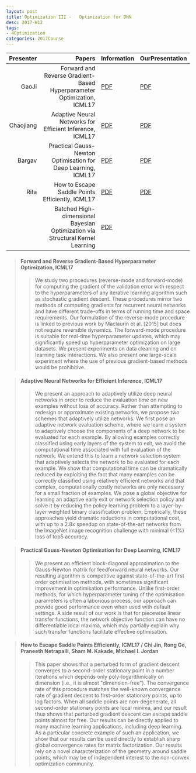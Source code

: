 ```yaml
---
layout: post
title: Optimization III -   Optimization for DNN
desc: 2017-W12
tags:
- 4Optimization
categories: 2017Course
---
```



| Presenter | Papers | Information| OurPresentation |
| -----: | ----------: | :----- | :----- |
| GaoJi  | Forward and Reverse Gradient-Based Hyperparameter Optimization, ICML17 | [PDF](https://arxiv.org/abs/1703.01785) | [PDF]({{site.baseurl}}/talks/20171107-Ji.pdf) |
| Chaojiang | Adaptive Neural Networks for Efficient Inference, ICML17 | [PDF](http://proceedings.mlr.press/v70/bolukbasi17a/bolukbasi17a.pdf) | [PDF]({{site.baseurl}}/talks/20171107-Chao.pdf) |
| Bargav | Practical Gauss-Newton Optimisation for Deep Learning, ICML17 | [PDF](https://arxiv.org/abs/1706.03662) | [PDF]({{site.baseurl}}/talks/20171107-Bargav.pdf) |
| Rita | How to Escape Saddle Points Efficiently,  ICML17 | [PDF](https://arxiv.org/abs/1703.00887) | [PDF]({{site.baseurl}}/talks/20171107-Rita.pdf) |
|  | Batched High-dimensional Bayesian Optimization via Structural Kernel Learning | [PDF](https://arxiv.org/abs/1703.01973)|



> ####  Forward and Reverse Gradient-Based Hyperparameter Optimization, ICML17
>> We study two procedures (reverse-mode and forward-mode) for computing the gradient of the validation error with respect to the hyperparameters of any iterative learning algorithm such as stochastic gradient descent. These procedures mirror two methods of computing gradients for recurrent neural networks and have different trade-offs in terms of running time and space requirements. Our formulation of the reverse-mode procedure is linked to previous work by Maclaurin et al. [2015] but does not require reversible dynamics. The forward-mode procedure is suitable for real-time hyperparameter updates, which may significantly speed up hyperparameter optimization on large datasets. We present experiments on data cleaning and on learning task interactions. We also present one large-scale experiment where the use of previous gradient-based methods would be prohibitive.



> ####  Adaptive Neural Networks for Efficient Inference, ICML17 
>> We present an approach to adaptively utilize deep neural networks in order to reduce the evaluation time on new examples without loss of accuracy. Rather than attempting to redesign or approximate existing networks, we propose two schemes that adaptively utilize networks. We first pose an adaptive network evaluation scheme, where we learn a system to adaptively choose the components of a deep network to be evaluated for each example. By allowing examples correctly classified using early layers of the system to exit, we avoid the computational time associated with full evaluation of the network. We extend this to learn a network selection system that adaptively selects the network to be evaluated for each example. We show that computational time can be dramatically reduced by exploiting the fact that many examples can be correctly classified using relatively efficient networks and that complex, computationally costly networks are only necessary for a small fraction of examples. We pose a global objective for learning an adaptive early exit or network selection policy and solve it by reducing the policy learning problem to a layer-by-layer weighted binary classification problem. Empirically, these approaches yield dramatic reductions in computational cost, with up to a 2.8x speedup on state-of-the-art networks from the ImageNet image recognition challenge with minimal (<1%) loss of top5 accuracy.


> ####  Practical Gauss-Newton Optimisation for Deep Learning, ICML17 
>> We present an efficient block-diagonal approximation to the Gauss-Newton matrix for feedforward neural networks. Our resulting algorithm is competitive against state-of-the-art first order optimisation methods, with sometimes significant improvement in optimisation performance. Unlike first-order methods, for which hyperparameter tuning of the optimisation parameters is often a laborious process, our approach can provide good performance even when used with default settings. A side result of our work is that for piecewise linear transfer functions, the network objective function can have no differentiable local maxima, which may partially explain why such transfer functions facilitate effective optimisation.




> ####  How to Escape Saddle Points Efficiently,  ICML17 / Chi Jin, Rong Ge, Praneeth Netrapalli, Sham M. Kakade, Michael I. Jordan
>> This paper shows that a perturbed form of gradient descent converges to a second-order stationary point in a number iterations which depends only poly-logarithmically on dimension (i.e., it is almost "dimension-free"). The convergence rate of this procedure matches the well-known convergence rate of gradient descent to first-order stationary points, up to log factors. When all saddle points are non-degenerate, all second-order stationary points are local minima, and our result thus shows that perturbed gradient descent can escape saddle points almost for free. Our results can be directly applied to many machine learning applications, including deep learning. As a particular concrete example of such an application, we show that our results can be used directly to establish sharp global convergence rates for matrix factorization. Our results rely on a novel characterization of the geometry around saddle points, which may be of independent interest to the non-convex optimization community.


